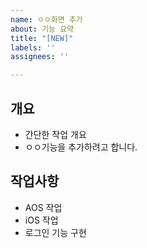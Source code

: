 ```yaml
---
name: ㅇㅇ화면 추가
about: 기능 요약
title: "[NEW]"
labels: ''
assignees: ''

---
```


## 개요
* 간단한 작업 개요
* ㅇㅇ기능을 추가하려고 합니다.

## 작업사항
* AOS 작업
* iOS 작업
* 로그인 기능 구현

